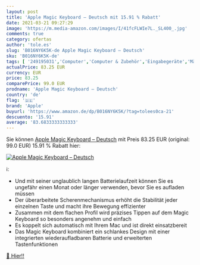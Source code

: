 ```yaml
---
layout: post
title: 'Apple Magic Keyboard – Deutsch mit 15.91 % Rabatt'
date: 2021-03-21 09:27:29
image: 'https://m.media-amazon.com/images/I/41fcFLWIe7L._SL400_.jpg'
comments: true
category: ofertas
author: 'tole.es'
slug: 'B016NY6K5K-de Apple Magic Keyboard – Deutsch'
sku: 'B016NY6K5K-de'
tags: [ '249195031','Computer','Computer & Zubehör','Eingabegeräte','Mäuse, Tastaturen & Eingabegeräte','Produkte','Tastaturen','apple', ]
actualPrice: 83.25 EUR
currency: EUR
price: 83.25
comparePrice: 99.0 EUR
prodname: 'Apple Magic Keyboard – Deutsch'
country: 'de'
flag: '🇩🇪'
brand: 'Apple'
buyurl: 'https://www.amazon.de/dp/B016NY6K5K/?tag=tolees0ca-21'
descuento: '15.91'
average: '83.6833333333333'
---
```


Sie können [Apple Magic Keyboard – Deutsch](https://www.amazon.de/dp/B016NY6K5K/?tag=tolees0ca-21) mit Preis 83.25 EUR (original: 99.0 EUR) 15.91 % Rabatt hier:

[![Apple Magic Keyboard – Deutsch](https://m.media-amazon.com/images/I/41fcFLWIe7L._SL400_.jpg)](https://www.amazon.de/dp/B016NY6K5K/?tag=tolees0ca-21)

ℹ️:

- Und mit seiner unglaublich langen Batterielaufzeit können Sie es ungefähr einen Monat oder länger verwenden, bevor Sie es aufladen müssen
- Der überarbeitete Scherenmechanismus erhöht die Stabilität jeder einzelnen Taste und macht ihre Bewegung effizienter
- Zusammen mit dem flachen Profil wird präzises Tippen auf dem Magic Keyboard so besonders angenehm und einfach
- Es koppelt sich automatisch mit Ihrem Mac und ist direkt einsatzbereit
- Das Magic Keyboard kombiniert ein schlankes Design mit einer integrierten wiederaufladbaren Batterie und erweiterten Tastenfunktionen

[🛒 Hier!!](https://www.amazon.de/dp/B016NY6K5K/?tag=tolees0ca-21)

